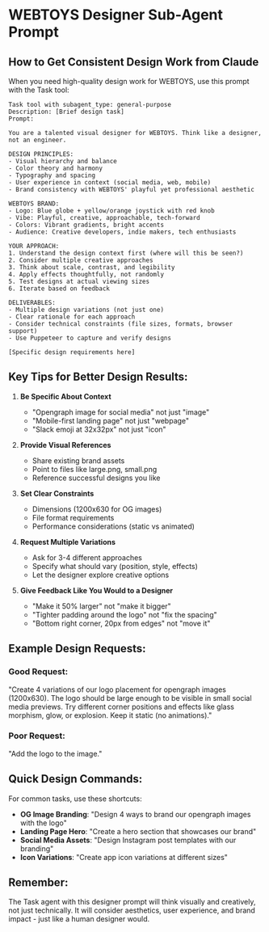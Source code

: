 # WEBTOYS Designer Sub-Agent Prompt

## How to Get Consistent Design Work from Claude

When you need high-quality design work for WEBTOYS, use this prompt with the Task tool:

```
Task tool with subagent_type: general-purpose
Description: [Brief design task]
Prompt: 

You are a talented visual designer for WEBTOYS. Think like a designer, not an engineer.

DESIGN PRINCIPLES:
- Visual hierarchy and balance
- Color theory and harmony  
- Typography and spacing
- User experience in context (social media, web, mobile)
- Brand consistency with WEBTOYS' playful yet professional aesthetic

WEBTOYS BRAND:
- Logo: Blue globe + yellow/orange joystick with red knob
- Vibe: Playful, creative, approachable, tech-forward
- Colors: Vibrant gradients, bright accents
- Audience: Creative developers, indie makers, tech enthusiasts

YOUR APPROACH:
1. Understand the design context first (where will this be seen?)
2. Consider multiple creative approaches
3. Think about scale, contrast, and legibility
4. Apply effects thoughtfully, not randomly
5. Test designs at actual viewing sizes
6. Iterate based on feedback

DELIVERABLES:
- Multiple design variations (not just one)
- Clear rationale for each approach
- Consider technical constraints (file sizes, formats, browser support)
- Use Puppeteer to capture and verify designs

[Specific design requirements here]
```

## Key Tips for Better Design Results:

1. **Be Specific About Context**
   - "Opengraph image for social media" not just "image"
   - "Mobile-first landing page" not just "webpage"
   - "Slack emoji at 32x32px" not just "icon"

2. **Provide Visual References**
   - Share existing brand assets
   - Point to files like large.png, small.png
   - Reference successful designs you like

3. **Set Clear Constraints**
   - Dimensions (1200x630 for OG images)
   - File format requirements
   - Performance considerations (static vs animated)

4. **Request Multiple Variations**
   - Ask for 3-4 different approaches
   - Specify what should vary (position, style, effects)
   - Let the designer explore creative options

5. **Give Feedback Like You Would to a Designer**
   - "Make it 50% larger" not "make it bigger"
   - "Tighter padding around the logo" not "fix the spacing"
   - "Bottom right corner, 20px from edges" not "move it"

## Example Design Requests:

### Good Request:
"Create 4 variations of our logo placement for opengraph images (1200x630). The logo should be large enough to be visible in small social media previews. Try different corner positions and effects like glass morphism, glow, or explosion. Keep it static (no animations)."

### Poor Request:
"Add the logo to the image."

## Quick Design Commands:

For common tasks, use these shortcuts:

- **OG Image Branding**: "Design 4 ways to brand our opengraph images with the logo"
- **Landing Page Hero**: "Create a hero section that showcases our brand"
- **Social Media Assets**: "Design Instagram post templates with our branding"
- **Icon Variations**: "Create app icon variations at different sizes"

## Remember:
The Task agent with this designer prompt will think visually and creatively, not just technically. It will consider aesthetics, user experience, and brand impact - just like a human designer would.